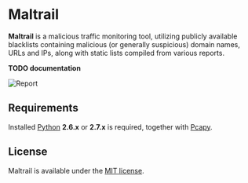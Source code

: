 # Maltrail

**Maltrail** is a malicious traffic monitoring tool, utilizing publicly available blacklists containing malicious (or generally suspicious) domain names, URLs and IPs, along with static lists compiled from various reports.

**TODO documentation**

![Report](http://i.imgur.com/GHQYQLe.png)

## Requirements

Installed [Python](http://www.python.org/download/) **2.6.x** or **2.7.x** is required, together with [Pcapy](http://corelabs.coresecurity.com/index.php?module=Wiki&action=view&type=tool&name=Pcapy).

## License

Maltrail is available under the [MIT license](LICENSE).
